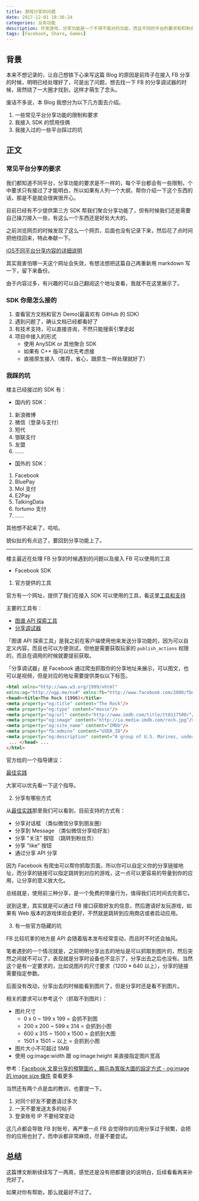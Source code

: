 ```yaml
---
title: 游戏分享的问题
date: 2017-12-01 18:36:24
categories: 业务功能
description: 开发游戏，分享功能是一个不得不面对的功能，而且不同的平台的要求和机制也不一样，这里开一篇来记录一下自己遇到的一些问题，方便自己查阅。
tags: [Facebook, Share, Games]
---
```


## 背景

本来不想记录的，让自己想铁下心来写这篇 Blog 的原因是前阵子在接入 FB 分享的时候，明明已经处理好了，可是出了问题，想去找一下 FB 的分享调试器的时候，居然绕了一大圈才找到，这样才萌生了念头。

废话不多说，本 Blog 我想分为以下几方面去介绍。

1. 一些常见平台分享功能的限制和要求
2. 我接入 SDK 的惯用伎俩
3. 我接入过的一些平台踩过的坑

## 正文

### 常见平台分享的要求

我们都知道不同平台，分享功能的要求是不一样的，每个平台都会有一些限制，个中要求只有接过了才能明白，所以如果有人列一个大纲，帮你介绍一下这个东西的话，那是不是就会很爽很开心。

目前已经有不少提供第三方 SDK 帮我们聚合分享功能了，但有时候我们还是需要自己操刀接入一些，有这么一个东西还是好处大大的。

之前浏览网页的时候发现了这么一个网页，后面也没有记录下来，然后花了点时间把他找回来，特此奉献一下。

[iOS不同平台分享内容的详细说明](http://wiki.mob.com/ios%E4%B8%8D%E5%90%8C%E5%B9%B3%E5%8F%B0%E5%88%86%E4%BA%AB%E5%86%85%E5%AE%B9%E7%9A%84%E8%AF%A6%E7%BB%86%E8%AF%B4%E6%98%8E/)

其实我害怕哪一天这个网址会失效，有想法想把这篇自己再重新用 markdown 写一下，留下来备份。

由于内容过多，有兴趣的可以自己翻阅这个地址查看，我就不在这里展示了。

### SDK 你是怎么接的

1. 查看官方文档和官方 Demo(最喜欢有 GitHub 的 SDK)
2. 遇到问题了，确认文档已经都看好了
3. 有技术支持，可以直接咨询，不然只能搜索引擎走起
4. 项目中接入的形式
    * 使用 AnySDK or 其他聚合 SDK
    * 如果有 C++ 版可以优先考虑接
    * 直接原生接入（推荐，省心，跟原生一样处理就好了）

### 我踩的坑

楼主已经接过的 SDK 有：

* 国内的 SDK：

1. 新浪微博
2. 微信（登录与支付）
3. 短代
4. 银联支付
5. 友盟
6. ......

* 国外的 SDK：

1. Facebook
2. BluePay
3. Mol 支付
4. E2Pay
5. TalkingData
6. fortumo 支付
7. ......

其他想不起来了，哈哈。

貌似扯的有点远了，要回到分享功能上了。

---

楼主最近在处理 FB 分享的时候遇到的问题以及接入 FB 可以使用的工具

* Facebook SDK

1. 官方提供的工具

官方有一个网址，提供了我们在接入 SDK 可以使用的工具，看这里[工具和支持](https://developers.facebook.com/tools-and-support/)

主要的工具有：

* [图谱 API 探索工具](https://developers.facebook.com/tools/explorer/) 
* [分享调试器](https://developers.facebook.com/tools/debug/sharing)

「图谱 API 探索工具」是我之前在客户端使用他来发送分享功能的，因为可以自定义内容，而且也可以方便测试，但他是需要获取玩家的 `publish_actions` 权限的，而且在调用的时候就要提前获取。

「分享调试器」是 Facebook 通过爬虫抓取你的分享地址来展示，可以图文，也可以是视频，但是对应的地址需要提供类似以下标签。

```html
<html xmlns="http://www.w3.org/1999/xhtml" 
xmlns:og="http://ogp.me/ns#" xmlns:fb="http://www.facebook.com/2008/fbml">
<head><title>The Rock (1996)</title> 
<meta property="og:title" content="The Rock"/> 
<meta property="og:type" content="movie"/> 
<meta property="og:url" content="http://www.imdb.com/title/tt0117500/"/> 
<meta property="og:image" content="http://ia.media-imdb.com/rock.jpg"/> 
<meta property="og:site_name" content="IMDb"/> 
<meta property="fb:admins" content="USER_ID"/> 
<meta property="og:description" content="A group of U.S. Marines, under command of a renegade general, take over Alcatraz and threaten San Francisco Bay with biological weapons."/>
 ... </head> ... 
</html>
```

官方给的一个指导建议：

[最佳实践](https://developers.facebook.com/docs/sharing/best-practices)

大家可以优先看一下这个指导。

2. 分享有哪些方式

从[最佳实践](https://developers.facebook.com/docs/sharing/best-practices)那里我们可以看到，目前支持的方式有：

* 分享对话框 （类似微信分享到朋友圈）
* 分享到 Message （类似微信分享给好友）
* 分享 "关注" 按钮 （跳转到粉丝页）
* 分享 "like" 按钮
* 通过分享 API 分享

因为 Facebook 有爬虫可以帮你抓取页面，所以你可以自定义你的分享链接地址，而分享的链接可以指定跳转到对应的游戏，这一点可以更容易的导量到你的应用，让分享的意义放大化。

总结就是，使用前三种分享，是一个免费的带量行为，值得我们花时间去完善它。

说到这里，其实就是可以通过 FB 接口获取好友的信息，然后邀请好友玩游戏，如果有 Web 版本的游戏体验会更好，不然就是跳转到应用商店或者启动应用。

3. 有一些官方隐藏的坑

FB 比较坑爹的地方是 API 会随着版本发布经常变动，而且时不时还会抽风。

笔者遇到的一个情况就是，之前明明分享出去的地址是可以抓取到图片的，然后突然之间就不可以了，表现就是分享时设备也不显示了，分享出去之后也没有。当然这个是有一定要求的，比如说图片的尺寸要求（1200 * 640 以上），分享的链接需要指定参数。

后面没有改动，分享出去的时候能看到图片了，但是分享时还是看不到图片。

相关的要求可以参考这个（抓取不到图片）：

* 图片尺寸
    - 0 x 0  ~ 199 x 199 =  会抓不到图
    - 200 x 200 ~ 599 x 314 = 会抓到小图
    - 600 x 315 ~ 1500 x 1500 = 会抓到大图
    - 1501 x 1501 ~  以上 = 会抓到小图
* 图片大小不可超过 5MB
* 使用 og:image:width 跟 og:image:height  来直接指定图片宽高

参考：[Facebook 文章分享的預覽圖片，顯示為寬版大圖的設定方式 - og:image 的 image size 條件](http://sweeteason.pixnet.net/blog/post/42228946-facebook-文章分享的預覽圖片，顯示為寬版大圖) 查看更多

当然还有两个点是血的教训，也要提一下。

1. 对同个好友不要邀请过多次
2. 一天不要发送太多的帖子
3. 登录账号 IP 不要经常变动

这几点都会导致 FB 封账号，再严重一点 FB 会觉得你的应用分享过于频繁，会把你的应用也封了，而申诉都非常麻烦，尽量不要尝试。

## 总结

这篇博文断断续续写了一两周，感觉还是没有把都要说的说明白，后续看看再来补充好了。

如果对你有帮助，那么就最好不过了。


